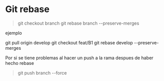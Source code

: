 # Git rebase

> git checkout branch
> git rebase branch --preserve-merges

ejemplo

git pull origin develop
git checkout feat/B1
git rebase develop --preserve-merges


Por si se tiene problemas al hacer un push a la rama despues de haber hecho rebase
> git push branch --force
